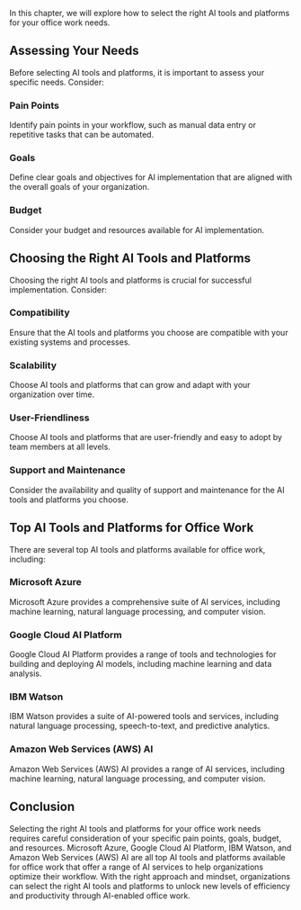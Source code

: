 

In this chapter, we will explore how to select the right AI tools and platforms for your office work needs.

Assessing Your Needs
--------------------

Before selecting AI tools and platforms, it is important to assess your specific needs. Consider:

### Pain Points

Identify pain points in your workflow, such as manual data entry or repetitive tasks that can be automated.

### Goals

Define clear goals and objectives for AI implementation that are aligned with the overall goals of your organization.

### Budget

Consider your budget and resources available for AI implementation.

Choosing the Right AI Tools and Platforms
-----------------------------------------

Choosing the right AI tools and platforms is crucial for successful implementation. Consider:

### Compatibility

Ensure that the AI tools and platforms you choose are compatible with your existing systems and processes.

### Scalability

Choose AI tools and platforms that can grow and adapt with your organization over time.

### User-Friendliness

Choose AI tools and platforms that are user-friendly and easy to adopt by team members at all levels.

### Support and Maintenance

Consider the availability and quality of support and maintenance for the AI tools and platforms you choose.

Top AI Tools and Platforms for Office Work
------------------------------------------

There are several top AI tools and platforms available for office work, including:

### Microsoft Azure

Microsoft Azure provides a comprehensive suite of AI services, including machine learning, natural language processing, and computer vision.

### Google Cloud AI Platform

Google Cloud AI Platform provides a range of tools and technologies for building and deploying AI models, including machine learning and data analysis.

### IBM Watson

IBM Watson provides a suite of AI-powered tools and services, including natural language processing, speech-to-text, and predictive analytics.

### Amazon Web Services (AWS) AI

Amazon Web Services (AWS) AI provides a range of AI services, including machine learning, natural language processing, and computer vision.

Conclusion
----------

Selecting the right AI tools and platforms for your office work needs requires careful consideration of your specific pain points, goals, budget, and resources. Microsoft Azure, Google Cloud AI Platform, IBM Watson, and Amazon Web Services (AWS) AI are all top AI tools and platforms available for office work that offer a range of AI services to help organizations optimize their workflow. With the right approach and mindset, organizations can select the right AI tools and platforms to unlock new levels of efficiency and productivity through AI-enabled office work.
